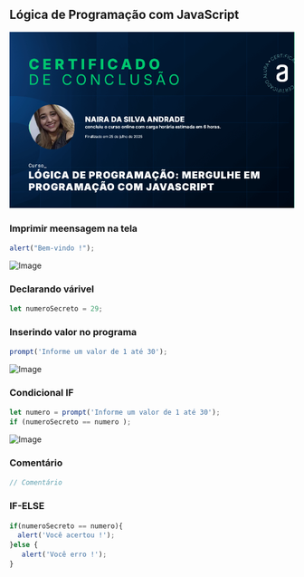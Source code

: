 ## Lógica de Programação com  JavaScript 

![alt text](image.png)

### Imprimir meensagem na tela 
~~~javascript
alert("Bem-vindo !");
~~~
![Image](https://github.com/user-attachments/assets/30a0a29a-2b37-43a4-98f8-9ac2000e21e5)

### Declarando várivel 
~~~javascript
let numeroSecreto = 29;
~~~

### Inserindo valor no programa 
~~~javascript
prompt('Informe um valor de 1 até 30');
~~~
![Image](https://github.com/user-attachments/assets/d4dd11ea-857d-4425-b33a-86fcb76e6ab2)

### Condicional IF 
~~~~javascript
let numero = prompt('Informe um valor de 1 até 30');
if (numeroSecreto == numero );
~~~~
![Image](https://github.com/user-attachments/assets/fa7fd8f6-101a-4973-9a8f-10a1ea8a721f) 

### Comentário 
~~~javascript 
// Comentário
~~~

### IF-ELSE
~~~javascript
if(numeroSecreto == numero){
  alert('Você acertou !');
}else {
   alert('Você erro !');
}
~~~

